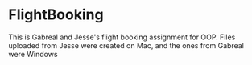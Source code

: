 # FlightBooking
This is Gabreal and Jesse's flight booking assignment for OOP. Files uploaded from Jesse were created on Mac, and the ones from Gabreal were Windows
